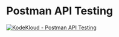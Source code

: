 # Postman API Testing

[![KodeKloud - Postman API Testing](https://img.youtube.com/vi/1Gn7SG-LoLM&t/maxresdefault.jpg)][postmanApi]

[postmanApi]: https://www.youtube.com/watch?v=1Gn7SG-LoLM&t
